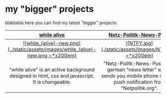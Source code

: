 # my "bigger" projects

blablabla here you can find my latest "bigger" projects.

|                                      [while alive](article?article=while%20alive)                                      |                [Netz-Politik-News-Push](article?article=npnp)                 |
|:----------------------------------------------------------------------------------------------------------------------:|:-----------------------------------------------------------------------------:|
| [![while_(alive)-new.png](../static/assets/images/while_(alive)-new.png =*x200em)](article?article=while%20alive) | [![NTFY.jpg](./static/assets/images/NTFY.jpg =*x200em)](article?article=npnp) |
|             "while alive" is an active background designed in html, css and javascript. It is changeable.              |                                       "Netz-Politk-News-Push" is a german "news letter" which sends you mobile phone shorted push notification from "Netpolitik.org".                                        |
